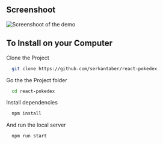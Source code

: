 ## Screenshoot

![Screenshoot of the demo](https://i.imgur.com/YkyZWrW.png)

## To Install on your Computer

Clone the Project

```bash
  git clone https://github.com/serkantaber/react-pokedex
```

Go the the Project folder

```bash
  cd react-pokedex
```

Install dependencies

```bash
  npm install
```

And run the local server

```bash
  npm run start
```
